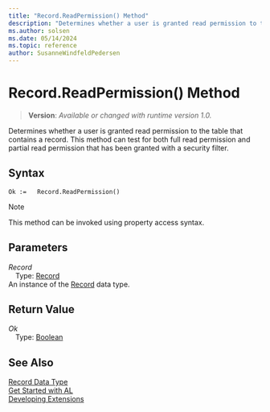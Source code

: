 ```yaml
---
title: "Record.ReadPermission() Method"
description: "Determines whether a user is granted read permission to the table that contains a record."
ms.author: solsen
ms.date: 05/14/2024
ms.topic: reference
author: SusanneWindfeldPedersen
---
```

[//]: # (START>DO_NOT_EDIT)
[//]: # (IMPORTANT:Do not edit any of the content between here and the END>DO_NOT_EDIT.)
[//]: # (Any modifications should be made in the .xml files in the ModernDev repo.)
# Record.ReadPermission() Method
> **Version**: _Available or changed with runtime version 1.0._

Determines whether a user is granted read permission to the table that contains a record. This method can test for both full read permission and partial read permission that has been granted with a security filter.


## Syntax
```AL
Ok :=   Record.ReadPermission()
```
> [!NOTE]
> This method can be invoked using property access syntax.
## Parameters
*Record*  
&emsp;Type: [Record](record-data-type.md)  
An instance of the [Record](record-data-type.md) data type.  

## Return Value
*Ok*  
&emsp;Type: [Boolean](../boolean/boolean-data-type.md)  



[//]: # (IMPORTANT: END>DO_NOT_EDIT)
## See Also
[Record Data Type](record-data-type.md)  
[Get Started with AL](../../devenv-get-started.md)  
[Developing Extensions](../../devenv-dev-overview.md)